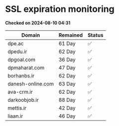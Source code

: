 # SSL expiration monitoring

**Checked on 2024-08-10 04:31**

| Domain | Remained | Status       |
|--------|----------|--------------|
| dpe.ac     | 61 Day   | ✅ |
| dpedu.ir     | 62 Day   | ✅ |
| dpgoal.com     | 36 Day   | ✅ |
| dpmaharat.com     | 47 Day   | ✅ |
| borhanbs.ir     | 62 Day   | ✅ |
| danesh-online.com     | 63 Day   | ✅ |
| ava-crm.ir     | 62 Day   | ✅ |
| darkoobjob.ir     | 88 Day   | ✅ |
| mettis.ir     | 42 Day   | ✅ |
| liaan.ir     | 46 Day   | ✅ |
